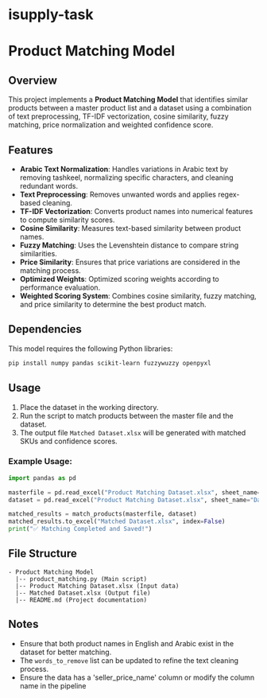 # isupply-task
 # Product Matching Model

## Overview
This project implements a **Product Matching Model** that identifies similar products between a master product list and a dataset using a combination of text preprocessing, TF-IDF vectorization, cosine similarity, fuzzy matching, price normalization and weighted confidence score.

## Features
- **Arabic Text Normalization**: Handles variations in Arabic text by removing tashkeel, normalizing specific characters, and cleaning redundant words.
- **Text Preprocessing**: Removes unwanted words and applies regex-based cleaning.
- **TF-IDF Vectorization**: Converts product names into numerical features to compute similarity scores.
- **Cosine Similarity**: Measures text-based similarity between product names.
- **Fuzzy Matching**: Uses the Levenshtein distance to compare string similarities.
- **Price Similarity**: Ensures that price variations are considered in the matching process.
- **Optimized Weights**: Optimized scoring weights according to performance evaluation.
- **Weighted Scoring System**: Combines cosine similarity, fuzzy matching, and price similarity to determine the best product match.

## Dependencies
This model requires the following Python libraries:
```bash
pip install numpy pandas scikit-learn fuzzywuzzy openpyxl
```

## Usage
1. Place the dataset in the working directory.
2. Run the script to match products between the master file and the dataset.
3. The output file `Matched Dataset.xlsx` will be generated with matched SKUs and confidence scores.

### Example Usage:
```python
import pandas as pd

masterfile = pd.read_excel("Product Matching Dataset.xlsx", sheet_name="Master File")
dataset = pd.read_excel("Product Matching Dataset.xlsx", sheet_name="Dataset")

matched_results = match_products(masterfile, dataset)
matched_results.to_excel("Matched Dataset.xlsx", index=False)
print("✅ Matching Completed and Saved!")
```

## File Structure
```
- Product Matching Model
  |-- product_matching.py (Main script)
  |-- Product Matching Dataset.xlsx (Input data)
  |-- Matched Dataset.xlsx (Output file)
  |-- README.md (Project documentation)
```

## Notes
- Ensure that both product names in English and Arabic exist in the dataset for better matching.
- The `words_to_remove` list can be updated to refine the text cleaning process.
- Ensure the data has a 'seller_price_name' column or modify the column name in the pipeline



